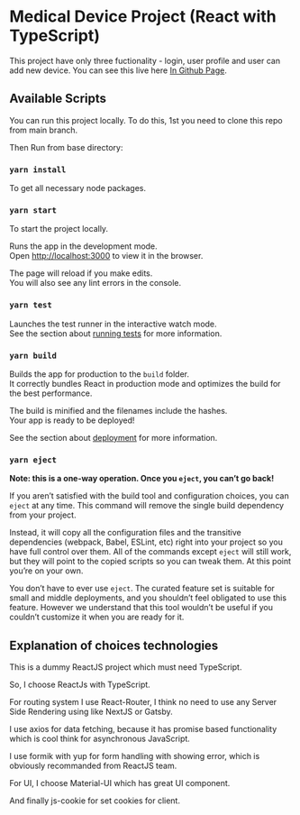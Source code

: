 # Medical Device Project (React with TypeScript)

This project have only three fuctionality - login, user profile and user can add new device.
You can see this live here [In Github Page](https://github.com/facebook/create-react-app).

## Available Scripts

You can run this project locally. To do this, 1st you need to clone this repo from main branch.

Then Run from base directory:

### `yarn install`

To get all necessary node packages.

### `yarn start`

To start the project locally.

Runs the app in the development mode.\
Open [http://localhost:3000](http://localhost:3000) to view it in the browser.

The page will reload if you make edits.\
You will also see any lint errors in the console.

### `yarn test`

Launches the test runner in the interactive watch mode.\
See the section about [running tests](https://facebook.github.io/create-react-app/docs/running-tests) for more information.

### `yarn build`

Builds the app for production to the `build` folder.\
It correctly bundles React in production mode and optimizes the build for the best performance.

The build is minified and the filenames include the hashes.\
Your app is ready to be deployed!

See the section about [deployment](https://facebook.github.io/create-react-app/docs/deployment) for more information.

### `yarn eject`

**Note: this is a one-way operation. Once you `eject`, you can’t go back!**

If you aren’t satisfied with the build tool and configuration choices, you can `eject` at any time. This command will remove the single build dependency from your project.

Instead, it will copy all the configuration files and the transitive dependencies (webpack, Babel, ESLint, etc) right into your project so you have full control over them. All of the commands except `eject` will still work, but they will point to the copied scripts so you can tweak them. At this point you’re on your own.

You don’t have to ever use `eject`. The curated feature set is suitable for small and middle deployments, and you shouldn’t feel obligated to use this feature. However we understand that this tool wouldn’t be useful if you couldn’t customize it when you are ready for it.

## Explanation of choices technologies

This is a dummy ReactJS project which must need TypeScript.

So, I choose ReactJs with TypeScript.

For routing system I use React-Router, I think no need to use any Server Side Rendering using like NextJS or Gatsby.

I use axios for data fetching, because it has promise based functionality which is cool think for asynchronous JavaScript.

I use formik with yup for form handling with showing error, which is obviously recommanded from ReactJS team.

For UI, I choose Material-UI which has great UI component.

And finally js-cookie for set cookies for client.
